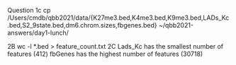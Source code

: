 Question 1c
	cp /Users/cmdb/qbb2021/data/{K27me3.bed,K4me3.bed,K9me3.bed,LADs_Kc.bed,S2_9state.bed,dm6.chrom.sizes,fbgenes.bed} ~/qbb2021-answers/day1-lunch/
	
2B
	wc -l *.bed > feature_count.txt
2C
	Lads_Kc has the smallest number of features (412)
	fbGenes has the highest number of features (30718)
